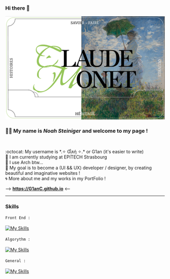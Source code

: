 ### Hi there :raised_hands: 

![Portfolio](https://github.com/G1anC/DESIGNS/blob/main/.github/MonetHome.png)

### :man_student: My name is *Noah Steiniger* and welcome to my page !

<br>

:octocat: My username is  &ast;.✧ Ɠị۸ή ✧.&ast;  or G1an (it's easier to write)
<br> 
:school: I am currently studying at EPITECH Strasbourg
<br>
:penguin: I use Arch btw...
<br>
:bridge_at_night: My goal is to become a (UI && UX) developer / designer, by creating beautiful and imaginative websites !
<br>
:cyclone: More about me and my works in my PortFolio !

-->   **https://G1anC.github.io**   <-- <br>
_______________________________________________________________________________________________________________

### Skills 

```Front End :```<br><br>[![My Skills](https://skillicons.dev/icons?i=js,html,css,sass,wordpress,figma)](https://skillicons.dev)<br><br>
```Algorythm :```<br><br>[![My Skills](https://skillicons.dev/icons?i=c,cpp,haskell,py)](https://skillicons.dev)<br><br>
```General :```<br><br>[![My Skills](https://skillicons.dev/icons?i=vscode,clion,bash,arch,linux,docker)](https://skillicons.dev)
